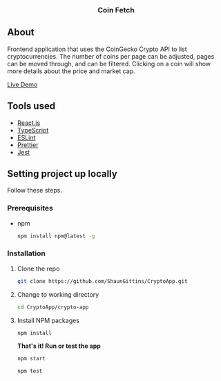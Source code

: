 <br />
<div align="center">
  <h3 align="center">Coin Fetch</h3>
</div>

## About

Frontend application that uses the CoinGecko Crypto API to list cryptocurrencies.
The number of coins per page can be adjusted, pages can be moved through, and can be filtered.
Clicking on a coin will show more details about the price and market cap.

[Live Demo](https://shaungittins.github.io/CryptoApp/)

## Tools used

- [React.js](https://reactjs.org/)
- [TypeScript](https://www.typescriptlang.org/)
- [ESLint](https://eslint.org/)
- [Prettier](https://prettier.io/)
- [Jest](https://jestjs.io/)

## Setting project up locally

Follow these steps.

### Prerequisites

- npm
  ```sh
  npm install npm@latest -g
  ```

### Installation

1. Clone the repo
   ```sh
   git clone https://github.com/ShaunGittins/CryptoApp.git
   ```
2. Change to working directory
   ```sh
   cd CryptoApp/crypto-app
   ```
3. Install NPM packages
   ```sh
   npm install
   ```
   **That's it! Run or test the app**
   ```sh
   npm start
   ```
   ```sh
   npm test
   ```
